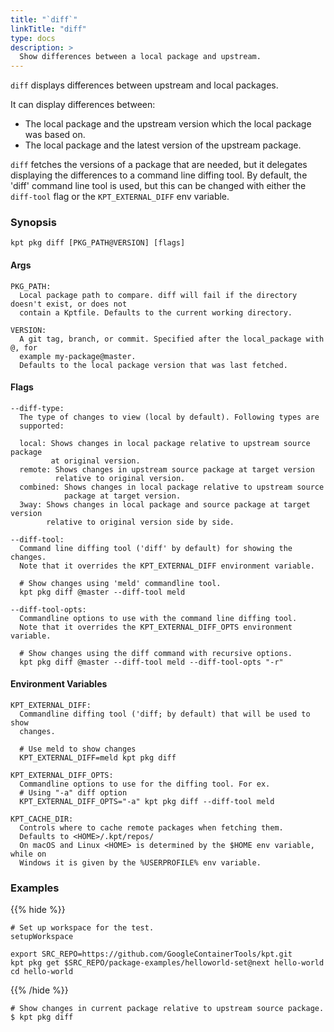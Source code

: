 ```yaml
---
title: "`diff`"
linkTitle: "diff"
type: docs
description: >
  Show differences between a local package and upstream.
---
```


<!--mdtogo:Short
   Show differences between a local package and upstream.
-->

`diff` displays differences between upstream and local packages.

It can display differences between:

- The local package and the upstream version which the local package was based
  on.
- The local package and the latest version of the upstream package.

`diff` fetches the versions of a package that are needed, but it delegates
displaying the differences to a command line diffing tool. By default, the
'diff' command line tool is used, but this can be changed with either the
`diff-tool` flag or the `KPT_EXTERNAL_DIFF` env variable.

### Synopsis

<!--mdtogo:Long-->

```
kpt pkg diff [PKG_PATH@VERSION] [flags]
```

#### Args

```
PKG_PATH:
  Local package path to compare. diff will fail if the directory doesn't exist, or does not
  contain a Kptfile. Defaults to the current working directory.

VERSION:
  A git tag, branch, or commit. Specified after the local_package with @, for
  example my-package@master.
  Defaults to the local package version that was last fetched.
```

#### Flags

```
--diff-type:
  The type of changes to view (local by default). Following types are
  supported:

  local: Shows changes in local package relative to upstream source package
         at original version.
  remote: Shows changes in upstream source package at target version
          relative to original version.
  combined: Shows changes in local package relative to upstream source
            package at target version.
  3way: Shows changes in local package and source package at target version
        relative to original version side by side.

--diff-tool:
  Command line diffing tool ('diff' by default) for showing the changes.
  Note that it overrides the KPT_EXTERNAL_DIFF environment variable.

  # Show changes using 'meld' commandline tool.
  kpt pkg diff @master --diff-tool meld

--diff-tool-opts:
  Commandline options to use with the command line diffing tool.
  Note that it overrides the KPT_EXTERNAL_DIFF_OPTS environment variable.

  # Show changes using the diff command with recursive options.
  kpt pkg diff @master --diff-tool meld --diff-tool-opts "-r"
```

#### Environment Variables

```
KPT_EXTERNAL_DIFF:
  Commandline diffing tool ('diff; by default) that will be used to show
  changes.

  # Use meld to show changes
  KPT_EXTERNAL_DIFF=meld kpt pkg diff

KPT_EXTERNAL_DIFF_OPTS:
  Commandline options to use for the diffing tool. For ex.
  # Using "-a" diff option
  KPT_EXTERNAL_DIFF_OPTS="-a" kpt pkg diff --diff-tool meld

KPT_CACHE_DIR:
  Controls where to cache remote packages when fetching them.
  Defaults to <HOME>/.kpt/repos/
  On macOS and Linux <HOME> is determined by the $HOME env variable, while on
  Windows it is given by the %USERPROFILE% env variable.
```

<!--mdtogo-->

### Examples

{{% hide %}}

<!-- @makeWorkplace @verifyExamples-->

```
# Set up workspace for the test.
setupWorkspace
```

<!-- @fetchPackage @verifyExamples-->

```shell
export SRC_REPO=https://github.com/GoogleContainerTools/kpt.git
kpt pkg get $SRC_REPO/package-examples/helloworld-set@next hello-world
cd hello-world
```

{{% /hide %}}

<!--mdtogo:Examples-->
<!-- @pkgDiff @verifyExamples-->

```shell
# Show changes in current package relative to upstream source package.
$ kpt pkg diff
```

<!--mdtogo-->
